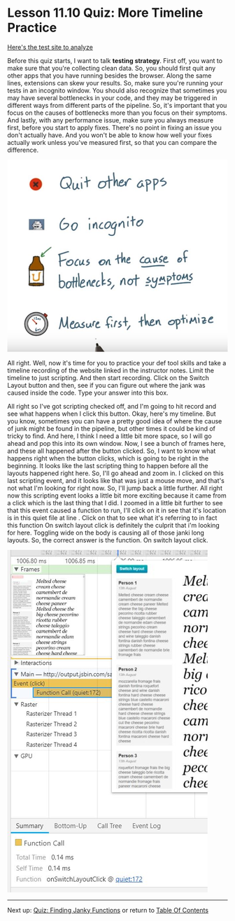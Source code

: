 # Lesson 11.10 Quiz: More Timeline Practice

[Here's the test site to analyze](http://jsbin.com/saxalu/2/quiet)

Before this quiz starts, I want to talk **testing strategy**. First off, you want to make sure that you're collecting clean data. So, you should first quit any other apps that you have running besides the browser. Along the same lines, extensions can skew your results. So, make sure you're running your tests in an incognito window. You should also recognize that sometimes you may have several bottlenecks in your code, and they may be triggered in different ways from different parts of the pipeline. So, it's important that you focus on the causes of bottlenecks more than you focus on their symptoms. And lastly, with any performance issue, make sure you always measure first, before you start to apply fixes. There's no point in fixing an issue you don't actually have. And you won't be able to know how well your fixes actually work unless you've measured first, so that you can compare the difference. 

<img src="images/ND024_Part4_Lesson11_10a.JPG">

All right. Well, now it's time for you to practice your def tool skills and take a timeline recording of the website linked in the instructor notes. Limit the timeline to just scripting. And then start recording. Click on the Switch Layout button and then, see if you can figure out where the jank was caused inside the code. Type your answer into this box.

All right so I've got scripting checked off, and I'm going to hit record and see what happens when I click this button. Okay, here's my timeline. But you know, sometimes you can have a pretty good idea of where the cause of junk might be found in the pipeline, but other times it could be kind of tricky to find. And here, I think I need a little bit more space, so I will go ahead and pop this into its own window. Now, I see a bunch of frames here, and these all happened after the button clicked. So, I want to know what happens right when the button clicks, which is going to be right in the beginning. It looks like the last scripting thing to happen before all the layouts happened right here. So, I'll go ahead and zoom in. I clicked on this last scripting event, and it looks like that was just a mouse move, and that's not what I'm looking for right now. So, I'll jump back a little further. All right now this scripting event looks a little bit more exciting because it came from a click which is the last thing that I did. I zoomed in a little bit further to see that this event caused a function to run, I'll click on it in see that it's location is in this quiet file at line . Click on that to see what it's referring to in fact this function On switch layout click is definitely the culprit that i'm looking for here. Toggling wide on the body is causing all of those janki long layouts. So, the correct answer is the function. On switch layout click.

<img src="images/ND024_Part4_Lesson11_10b.JPG">

- - -
Next up: [Quiz: Finding Janky Functions](ND024_Part4_Lesson11_11.md) or return to [Table Of Contents](./ND024_TableOfContents.md)
